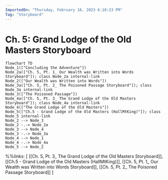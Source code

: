 ```yaml
---
ImportedOn: "Thursday, February 16, 2023 6:10:23 PM"
Tag: "Storyboard"
---
```

# Ch. 5: Grand Lodge of the Old Masters Storyboard
```mermaid
flowchart TD
Node_1(["Concluding the Adventure"])
Node_2a(["Ch. 5, Pt. 1_ Our Wealth was Written into Words Storyboard"]); class Node_2a internal-link
Node_2(["Our Wealth was Written into Words"])
Node_3a(["Ch. 5, Pt. 2_ The Poisoned Passage Storyboard"]); class Node_3a internal-link
Node_3(["The Poisoned Passage"])
Node_4a(["Ch. 5, Pt. 3_ The Grand Lodge of the Old Masters Storyboard"]); class Node_4a internal-link
Node_4(["The Grand Lodge of the Old Masters"])
Node_5(["Ch.5 - Grand Lodge of the Old Masters (HallMtKing)"]); class Node_5 internal-link
Node_2 --> Node_3
Node_2 -.-> Node_2a
Node_3 --> Node_4
Node_3 -.-> Node_3a
Node_4 --> Node_1
Node_4 -.-> Node_4a
Node_5 --> Node_2
```
%%links: [ [[Ch. 5, Pt. 3_ The Grand Lodge of the Old Masters Storyboard]], [[Ch.5 - Grand Lodge of the Old Masters (HallMtKing)]], [[Ch. 5, Pt. 1_ Our Wealth was Written into Words Storyboard]], [[Ch. 5, Pt. 2_ The Poisoned Passage Storyboard]] ]
